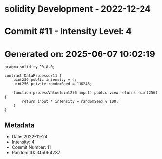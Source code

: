 ﻿# solidity Development - 2022-12-24
# Commit #11 - Intensity Level: 4
# Generated on: 2025-06-07 10:02:19
```solidity
pragma solidity ^0.8.0;

contract DataProcessor11 {
    uint256 public intensity = 4;
    uint256 private randomSeed = 116243;

    function processValue(uint256 input) public view returns (uint256) {
        return input * intensity + randomSeed % 100;
    }
}
```
## Metadata
- Date: 2022-12-24
- Intensity: 4
- Commit Number: 11
- Random ID: 345064237
